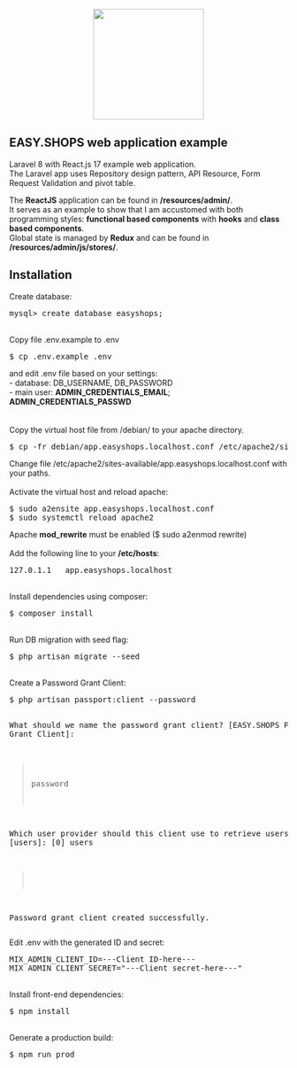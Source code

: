 <p align="center">
    <a href="https://www.artizanatweb.ro" target="_blank">
        <img src="https://artizanatweb.ro/assets/svgs/easy.shops.svg" width="200">
    </a>
</p>

## EASY.SHOPS web application example
<p>
    Laravel 8 with React.js 17 example web application.<br />
    The Laravel app uses Repository design pattern, API Resource, Form Request Validation and pivot table.
</p>
<p>
    The <b>ReactJS</b> application can be found in <b>/resources/admin/</b>.<br />
    It serves as an example to show that I am accustomed with both programming styles: <b>functional based components</b> with <b>hooks</b> and <b>class based components</b>.<br />
    Global state is managed by <b>Redux</b> and can be found in <b>/resources/admin/js/stores/</b>.
</p>

## Installation

Create database:
<pre>
mysql> create database easyshops;
</pre>
<br />
Copy file .env.example to .env
<pre>
$ cp .env.example .env
</pre>
and edit .env file based on your settings: <br />
- database: DB_USERNAME, DB_PASSWORD <br />
- main user: <b>ADMIN_CREDENTIALS_EMAIL</b>; <b>ADMIN_CREDENTIALS_PASSWD</b> <br />
<br />
<br />
Copy the virtual host file from /debian/ to your apache directory.
<pre>
$ cp -fr debian/app.easyshops.localhost.conf /etc/apache2/sites-available/
</pre>
Change file /etc/apache2/sites-available/app.easyshops.localhost.conf with your paths.<br />
<br />
Activate the virtual host and reload apache:
<pre>
$ sudo a2ensite app.easyshops.localhost.conf
$ sudo systemctl reload apache2
</pre> 
Apache <b>mod_rewrite</b> must be enabled ($ sudo a2enmod rewrite)
<br />
<br />
Add the following line to your <b>/etc/hosts</b>:
<pre>
127.0.1.1	app.easyshops.localhost
</pre>
<br />
Install dependencies using composer:
<pre>
$ composer install
</pre>
<br />
Run DB migration with seed flag:
<pre>
$ php artisan migrate --seed
</pre>
<br />
Create a Password Grant Client:
<pre>
$ php artisan passport:client --password

 What should we name the password grant client? [EASY.SHOPS Password Grant Client]:
 > password

 Which user provider should this client use to retrieve users? [users]:
  [0] users
 > 

Password grant client created successfully.
</pre>
Edit .env with the generated ID and secret:
<pre>
MIX_ADMIN_CLIENT_ID=---Client ID-here---
MIX_ADMIN_CLIENT_SECRET="---Client secret-here---"
</pre>
<br />
Install front-end dependencies:
<pre>
$ npm install
</pre>
<br />
Generate a production build:
<pre>
$ npm run prod
</pre>
